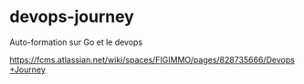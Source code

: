 # devops-journey
Auto-formation sur Go et le devops 

https://fcms.atlassian.net/wiki/spaces/FIGIMMO/pages/828735666/Devops+Journey
